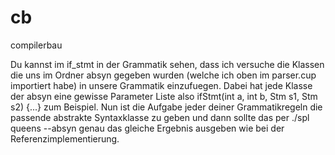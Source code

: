 # cb
compilerbau


Du kannst im if_stmt in der Grammatik sehen, dass ich versuche die Klassen die uns im Ordner absyn gegeben wurden (welche ich oben im parser.cup importiert habe) in unsere Grammatik einzufuegen. Dabei hat jede Klasse der absyn eine gewisse Parameter Liste also ifStmt(int a, int b, Stm s1, Stm s2) {...} zum Beispiel. Nun ist die Aufgabe jeder deiner Grammatikregeln die passende abstrakte Syntaxklasse zu geben und dann sollte das per ./spl queens --absyn genau das gleiche Ergebnis ausgeben wie bei der Referenzimplementierung. 
